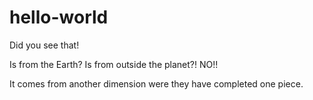 # hello-world
Did you see that!

Is from the Earth? Is from outside the planet?! NO!! 

It comes from another dimension were they have completed one piece.
